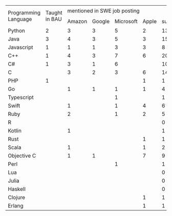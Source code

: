 <table>
    <tbody>
        <tr>
            <td rowspan="2">Programming Language</td>
            <td rowspan="2">Taught in BAU</td>
            <td colspan="5">mentioned in SWE job posting</td>
            <td rowspan="2">PYPL 2024</td>
            <td rowspan="2">Stack Overflow 2023</td>
            <td rowspan="2">RedMonk 2023</td>
            <td rowspan="2">TIOBE 2023</td>
            <td rowspan="2">GitHut 2023</td>
            <td colspan="3">IEEE 2023</td>
            <td rowspan="2">avg</td>
        </tr>
        <tr>
            <td>Amazon</td>
            <td>Google</td>
            <td>Microsoft</td>
            <td>Apple</td>
            <td>sum</td>
            <td>Spectrum</td>
            <td>Jobs</td>
            <td>Trending</td>
        </tr>
        <tr>
            <td>Python</td>
            <td>2</td>
            <td>3</td>
            <td>3</td>
            <td>5</td>
            <td>2</td>
            <td>13</td>
            <td>1</td>
            <td>3</td>
            <td>2</td>
            <td>1</td>
            <td>1</td>
            <td>1</td>
            <td>2</td>
            <td>1</td>
            <td>1.5</td>
        </tr>
        <tr>
            <td>Java</td>
            <td>3</td>
            <td>4</td>
            <td>3</td>
            <td>5</td>
            <td>3</td>
            <td>15</td>
            <td>2</td>
            <td>7</td>
            <td>3</td>
            <td>4</td>
            <td>2</td>
            <td>2</td>
            <td>3</td>
            <td>2</td>
            <td>3.1</td>
        </tr>
        <tr>
            <td>Javascript</td>
            <td>1</td>
            <td>1</td>
            <td>1</td>
            <td>3</td>
            <td>3</td>
            <td>8</td>
            <td>3</td>
            <td>1</td>
            <td>1</td>
            <td>6</td>
            <td>5</td>
            <td>5</td>
            <td>4</td>
            <td>3</td>
            <td>3.5</td>
        </tr>
        <tr>
            <td>C++</td>
            <td>1</td>
            <td>4</td>
            <td>3</td>
            <td>7</td>
            <td>6</td>
            <td>20</td>
            <td>4</td>
            <td>9</td>
            <td>7</td>
            <td>3</td>
            <td>3</td>
            <td>3</td>
            <td>5</td>
            <td>4</td>
            <td>4.8</td>
        </tr>
        <tr>
            <td>C#</td>
            <td>1</td>
            <td>3</td>
            <td>1</td>
            <td>6</td>
            <td> </td>
            <td>10</td>
            <td>5</td>
            <td>8</td>
            <td>5</td>
            <td>5</td>
            <td>9</td>
            <td>6</td>
            <td>6</td>
            <td>6</td>
            <td>6.3</td>
        </tr>
        <tr>
            <td>C</td>
            <td> </td>
            <td>3</td>
            <td>2</td>
            <td>3</td>
            <td>6</td>
            <td>14</td>
            <td>4</td>
            <td>10</td>
            <td>10</td>
            <td>2</td>
            <td>8</td>
            <td>4</td>
            <td>7</td>
            <td>7</td>
            <td>6.5</td>
        </tr>
        <tr>
            <td>PHP</td>
            <td>1</td>
            <td> </td>
            <td> </td>
            <td> </td>
            <td>1</td>
            <td>1</td>
            <td>7</td>
            <td>11</td>
            <td>4</td>
            <td>7</td>
            <td>7</td>
            <td>13</td>
            <td>16</td>
            <td>12</td>
            <td>9.6</td>
        </tr>
        <tr>
            <td>Go</td>
            <td> </td>
            <td>1</td>
            <td>1</td>
            <td>1</td>
            <td>1</td>
            <td>4</td>
            <td>12</td>
            <td>13</td>
            <td>14</td>
            <td>11</td>
            <td>6</td>
            <td>8</td>
            <td>12</td>
            <td>9</td>
            <td>10.6</td>
        </tr>
        <tr>
            <td>Typescript</td>
            <td> </td>
            <td> </td>
            <td> </td>
            <td>1</td>
            <td> </td>
            <td>1</td>
            <td>8</td>
            <td>5</td>
            <td>7</td>
            <td>35</td>
            <td>4</td>
            <td>9</td>
            <td>11</td>
            <td>10</td>
            <td>11.1</td>
        </tr>
        <tr>
            <td>Swift</td>
            <td> </td>
            <td>1</td>
            <td> </td>
            <td>1</td>
            <td>4</td>
            <td>6</td>
            <td>9</td>
            <td>20</td>
            <td>11</td>
            <td>16</td>
            <td>15</td>
            <td>16</td>
            <td>18</td>
            <td>14</td>
            <td>14.9</td>
        </tr>
        <tr>
            <td>Ruby</td>
            <td> </td>
            <td>2</td>
            <td> </td>
            <td>1</td>
            <td>2</td>
            <td>5</td>
            <td>15</td>
            <td>16</td>
            <td>9</td>
            <td>18</td>
            <td>11</td>
            <td>14</td>
            <td>20</td>
            <td>18</td>
            <td>15.1</td>
        </tr>
        <tr>
            <td>R</td>
            <td> </td>
            <td> </td>
            <td> </td>
            <td> </td>
            <td> </td>
            <td>0</td>
            <td>6</td>
            <td>21</td>
            <td>12</td>
            <td>23</td>
            <td>25</td>
            <td>11</td>
            <td>17</td>
            <td>13</td>
            <td>16</td>
        </tr>
        <tr>
            <td>Kotlin</td>
            <td> </td>
            <td>1</td>
            <td> </td>
            <td> </td>
            <td> </td>
            <td>1</td>
            <td>13</td>
            <td>15</td>
            <td>17</td>
            <td>17</td>
            <td>14</td>
            <td>19</td>
            <td>21</td>
            <td>19</td>
            <td>16.9</td>
        </tr>
        <tr>
            <td>Rust</td>
            <td> </td>
            <td> </td>
            <td> </td>
            <td> </td>
            <td>1</td>
            <td>1</td>
            <td>11</td>
            <td>14</td>
            <td>19</td>
            <td>19</td>
            <td>12</td>
            <td>18</td>
            <td>30</td>
            <td>17</td>
            <td>17.5</td>
        </tr>
        <tr>
            <td>Scala</td>
            <td> </td>
            <td>1</td>
            <td> </td>
            <td> </td>
            <td>1</td>
            <td>2</td>
            <td>21</td>
            <td>27</td>
            <td>14</td>
            <td>37</td>
            <td>18</td>
            <td>21</td>
            <td>19</td>
            <td>22</td>
            <td>22.4</td>
        </tr>
        <tr>
            <td>Objective C</td>
            <td> </td>
            <td>1</td>
            <td>1</td>
            <td> </td>
            <td>7</td>
            <td>9</td>
            <td>10</td>
            <td>30</td>
            <td>16</td>
            <td>31</td>
            <td>20</td>
            <td>25</td>
            <td>23</td>
            <td>25</td>
            <td>22.5</td>
        </tr>
        <tr>
            <td>Perl</td>
            <td> </td>
            <td> </td>
            <td> </td>
            <td>1</td>
            <td> </td>
            <td>1</td>
            <td>26</td>
            <td>28</td>
            <td>21+</td>
            <td>30</td>
            <td>19</td>
            <td>23</td>
            <td>15</td>
            <td>23</td>
            <td>23.1</td>
        </tr>
        <tr>
            <td>Lua</td>
            <td> </td>
            <td> </td>
            <td> </td>
            <td> </td>
            <td> </td>
            <td>0</td>
            <td>20</td>
            <td>17</td>
            <td>21+</td>
            <td>36</td>
            <td>17</td>
            <td>26</td>
            <td>46</td>
            <td>46</td>
            <td>28.6</td>
        </tr>
        <tr>
            <td>Julia</td>
            <td> </td>
            <td> </td>
            <td> </td>
            <td> </td>
            <td> </td>
            <td>0</td>
            <td>24</td>
            <td>36</td>
            <td>21+</td>
            <td>33</td>
            <td>34</td>
            <td>30</td>
            <td>42</td>
            <td>42</td>
            <td>32.8</td>
        </tr>
        <tr>
            <td>Haskell</td>
            <td> </td>
            <td> </td>
            <td> </td>
            <td> </td>
            <td> </td>
            <td>0</td>
            <td>27</td>
            <td>31</td>
            <td>21+</td>
            <td>44</td>
            <td>24</td>
            <td>43</td>
            <td>51</td>
            <td>43</td>
            <td>35.5</td>
        </tr>
        <tr>
            <td>Clojure</td>
            <td> </td>
            <td> </td>
            <td> </td>
            <td> </td>
            <td>1</td>
            <td>1</td>
            <td>30+</td>
            <td>35</td>
            <td>27</td>
            <td>51+</td>
            <td>41</td>
            <td>31</td>
            <td>45</td>
            <td>28</td>
            <td>36</td>
        </tr>
        <tr>
            <td>Erlang</td>
            <td> </td>
            <td> </td>
            <td> </td>
            <td> </td>
            <td>1</td>
            <td>1</td>
            <td>30+</td>
            <td>37</td>
            <td>21+</td>
            <td>51+</td>
            <td>33</td>
            <td>38</td>
            <td>49</td>
            <td>32</td>
            <td>36.4</td>
        </tr>
    </tbody>
</table>
